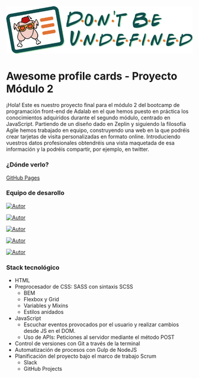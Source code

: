 ![Logo](./src/images/dont-be-undefined-logo.svg)

# Awesome profile cards - Proyecto Módulo 2

¡Hola! Este es nuestro proyecto final para el módulo 2 del bootcamp de programación front-end de Adalab en el que hemos puesto en práctica los conocimientos adquiridos durante el segundo módulo, centrado en JavaScript. Partiendo de un diseño dado en Zeplin y siguiendo la filosofía Agile hemos trabajado en equipo, construyendo una web en la que podréis crear tarjetas de visita personalizadas en formato online. Introduciendo vuestros datos profesionales obtendréis una vista maquetada de esa información y la podréis compartir, por ejemplo, en twitter.

### ¿Dónde verlo?

[GitHub Pages](http://beta.adalab.es/project-promo-o-module-2-team-6/)

### Equipo de desarollo

[![Autor](https://img.shields.io/badge/github-Esther%20Fernández-yellow?style=for-the-badge&logo=github)](https://github.com/GitTher)

[![Autor](https://img.shields.io/badge/github-Elena%20Fernández-brightgreen?style=for-the-badge&logo=github)](https://github.com/ElenaFernandez)

[![Autor](https://img.shields.io/badge/github-Denise%20Overbeck-blue?style=for-the-badge&logo=github)](https://github.com/denisetroglio)

[![Autor](https://img.shields.io/badge/github-Inma%20Sánchez-red?style=for-the-badge&logo=github)](https://github.com/iscasaban)

[![Autor](https://img.shields.io/badge/github-Paula%20Perera-black?style=for-the-badge&logo=github)](https://github.com/PaulaEPR)

### Stack tecnológico

- HTML
- Preprocesador de CSS: SASS con sintaxis SCSS
  - BEM
  - Flexbox y Grid
  - Variables y Mixins
  - Estilos anidados
- JavaScript
  - Escuchar eventos provocados por el usuario y realizar cambios desde JS en el DOM.
  - Uso de APIs: Peticiones al servidor mediante el método POST
- Control de versiones con Git a través de la terminal
- Automatización de procesos con Gulp de NodeJS
- Planificación del proyecto bajo el marco de trabajo Scrum
  - Slack
  - GitHub Projects
